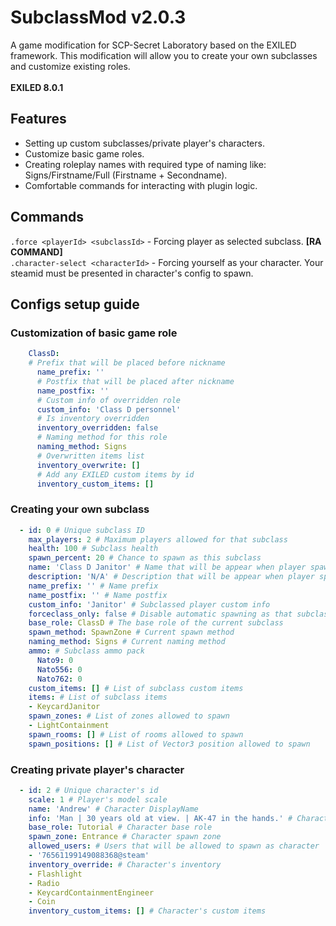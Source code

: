 # SubclassMod v2.0.3
A game modification for SCP-Secret Laboratory based on the EXILED framework. This modification will allow you to create your own subclasses and customize existing roles. <br><br> __EXILED 8.0.1__

## Features
- Setting up custom subclasses/private player's characters.
- Customize basic game roles.
- Creating roleplay names with required type of naming like: Signs/Firstname/Full (Firstname + Secondname).
- Comfortable commands for interacting with plugin logic.

## Commands
``.force <playerId> <subclassId>`` - Forcing player as selected subclass. __[RA COMMAND]__
<br>
``.character-select <characterId>`` - Forcing yourself as your character. Your steamid must be presented in character's config to spawn.

## Configs setup guide
### Customization of basic game role
```yml
    ClassD:
    # Prefix that will be placed before nickname
      name_prefix: ''
      # Postfix that will be placed after nickname
      name_postfix: ''
      # Custom info of overridden role
      custom_info: 'Class D personnel'
      # Is inventory overridden
      inventory_overridden: false
      # Naming method for this role
      naming_method: Signs 
      # Overwritten items list
      inventory_overwrite: []
      # Add any EXILED custom items by id
      inventory_custom_items: []
```

### Creating your own subclass
```yml
  - id: 0 # Unique subclass ID
    max_players: 2 # Maximum players allowed for that subclass
    health: 100 # Subclass health
    spawn_percent: 20 # Chance to spawn as this subclass
    name: 'Class D Janitor' # Name that will be appear when player spawn
    description: 'N/A' # Description that will be appear when player spawn
    name_prefix: '' # Name prefix
    name_postfix: '' # Name postfix
    custom_info: 'Janitor' # Subclassed player custom info
    forceclass_only: false # Disable automatic spawning as that subclass
    base_role: ClassD # The base role of the current subclass
    spawn_method: SpawnZone # Current spawn method
    naming_method: Signs # Current naming method
    ammo: # Subclass ammo pack
      Nato9: 0 
      Nato556: 0
      Nato762: 0
    custom_items: [] # List of subclass custom items
    items: # List of subclass items
    - KeycardJanitor
    spawn_zones: # List of zones allowed to spawn 
    - LightContainment
    spawn_rooms: [] # List of rooms allowed to spawn
    spawn_positions: [] # List of Vector3 position allowed to spawn
```

### Creating private player's character
```yml
  - id: 2 # Unique character's id
    scale: 1 # Player's model scale 
    name: 'Andrew' # Character DisplayName
    info: 'Man | 30 years old at view. | AK-47 in the hands.' # Character CustomInfo
    base_role: Tutorial # Character base role
    spawn_zone: Entrance # Character spawn zone
    allowed_users: # Users that will be allowed to spawn as character
    - '76561199149088368@steam'
    inventory_override: # Character's inventory
    - Flashlight
    - Radio
    - KeycardContainmentEngineer
    - Coin
    inventory_custom_items: [] # Character's custom items
```
